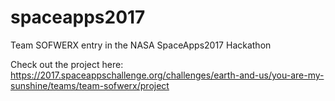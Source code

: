 # spaceapps2017
Team SOFWERX entry in the NASA SpaceApps2017 Hackathon

Check out the project here: https://2017.spaceappschallenge.org/challenges/earth-and-us/you-are-my-sunshine/teams/team-sofwerx/project
